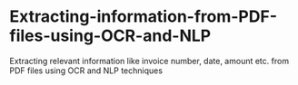 # Extracting-information-from-PDF-files-using-OCR-and-NLP
Extracting relevant information like invoice number, date, amount etc. from PDF files using OCR and NLP techniques
